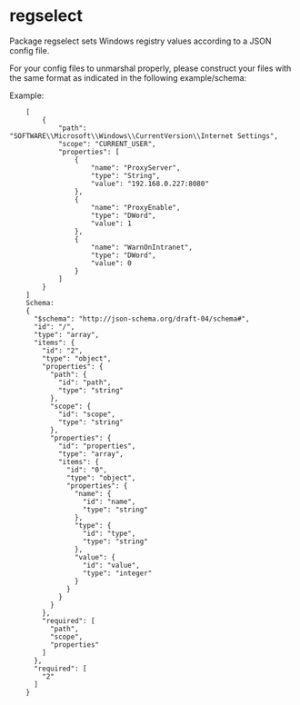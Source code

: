 # regselect
Package regselect sets Windows registry values according to a JSON config file.

For your config files to unmarshal properly, please construct your files with the same format as indicated in the following example/schema:

Example:
```
	[
		{
			"path": "SOFTWARE\\Microsoft\\Windows\\CurrentVersion\\Internet Settings",
			"scope": "CURRENT_USER",
			"properties": [
				{
					"name": "ProxyServer",
					"type": "String",
					"value": "192.168.0.227:8080"
				},
				{
					"name": "ProxyEnable",
					"type": "DWord",
					"value": 1
				},
				{
					"name": "WarnOnIntranet",
					"type": "DWord",
					"value": 0
				}
			]
		}
	]
	Schema:
	{
	  "$schema": "http://json-schema.org/draft-04/schema#",
	  "id": "/",
	  "type": "array",
	  "items": {
	    "id": "2",
	    "type": "object",
	    "properties": {
	      "path": {
	        "id": "path",
	        "type": "string"
	      },
	      "scope": {
	        "id": "scope",
	        "type": "string"
	      },
	      "properties": {
	        "id": "properties",
	        "type": "array",
	        "items": {
	          "id": "0",
	          "type": "object",
	          "properties": {
	            "name": {
	              "id": "name",
	              "type": "string"
	            },
	            "type": {
	              "id": "type",
	              "type": "string"
	            },
	            "value": {
	              "id": "value",
	              "type": "integer"
	            }
	          }
	        }
	      }
	    },
	    "required": [
	      "path",
	      "scope",
	      "properties"
	    ]
	  },
	  "required": [
	    "2"
	  ]
	} 
